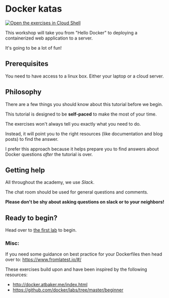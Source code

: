 # Docker katas

[![Open the exercises in Cloud Shell](//gstatic.com/cloudssh/images/open-btn.svg)](https://console.cloud.google.com/cloudshell/editor?cloudshell_git_repo=https://github.com/praqma-training/docker-katas.git)

This workshop will take you from "Hello Docker" to deploying a containerized web application to a server.

It's going to be a lot of fun!


## Prerequisites

You need to have access to a linux box. Either your laptop or a cloud server.

## Philosophy


There are a few things you should know about this tutorial before we begin.


This tutorial is designed to be **self-paced** to make the most of your time.

The exercises won't always tell you exactly what you need to do.

Instead, it will point you to the right resources (like documentation and blog posts) to find the answer.

I prefer this approach because it helps prepare you to find answers about Docker questions *after* the tutorial is over.

## Getting help

All throughout the academy, we use *Slack*.

The chat room should be used for general questions and comments.

**Please don't be shy about asking questions on slack or to your neighbors!**

Ready to begin?
---------------

Head over to [the first lab](labs/0-getting-started.md) to begin.



### Misc:

If you need some guidance on best practice for your Dockerfiles then head over to:
https://www.fromlatest.io/#/

These exercises build upon and have been inspired by the following resources:
* http://docker.atbaker.me/index.html
* https://github.com/docker/labs/tree/master/beginner
